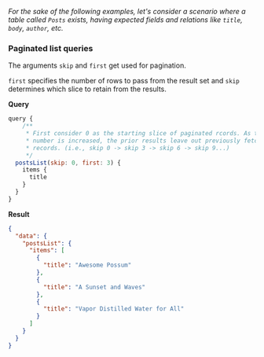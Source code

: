 *For the sake of the following examples, let's consider a scenario where a table called `Posts` exists, having expected fields and relations like `title`, `body`, `author`, etc.*

### Paginated list queries
The arguments `skip` and `first` get used for pagination.

`first` specifies the number of rows to pass from the result set and `skip` determines which slice to retain from the results.

**Query**
```javascript
query {
	/**
	 * First consider 0 as the starting slice of paginated rcords. As this
	 * number is increased, the prior results leave out previously fetched
	 * records. (i.e., skip 0 -> skip 3 -> skip 6 -> skip 9...)
	 */
  postsList(skip: 0, first: 3) {
    items {
      title
    }
  }
}

```

**Result**
```json
{
  "data": {
    "postsList": {
      "items": [
        {
          "title": "Awesome Possum"
        },
        {
          "title": "A Sunset and Waves"
        },
        {
          "title": "Vapor Distilled Water for All"
        }
      ]
    }
  }
}
```